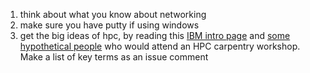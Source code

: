 1. think about what you know about networking
2. make sure you have putty if using windows 
3. get the big ideas of hpc, by reading this [IBM intro page](https://www.ibm.com/topics/hpc) and [some hypothetical people](https://carpentries-incubator.github.io/hpc-intro/learner-profiles/index.html) who would attend an HPC carpentry workshop. Make a list of key terms as an issue comment